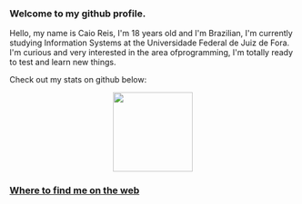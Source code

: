 ### Welcome to my github profile. 

Hello, my name is Caio Reis, I'm 18 years old and I'm Brazilian, I'm currently studying Information Systems at the Universidade Federal de Juiz de Fora. I'm curious and very interested in the area of ​​programming, I'm totally ready to test and learn new things.

Check out my stats on github below:

<div align="center">
<a href="https://github.com/Caioreis08">
<img loading="lazy" height="140em" src="https://github-readme-stats.vercel.app/api?username=Caioreis08&show_icons=true&theme=dracula&include_all_commits=true&count_private=true"/>
</div>

### Where to find me on the web
